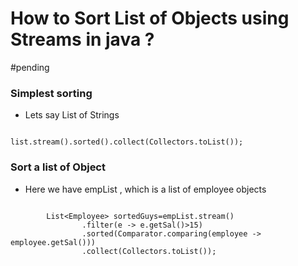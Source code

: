 # How to Sort List of Objects using Streams in java ?

#pending
### Simplest sorting
- Lets say List of Strings 
```

list.stream().sorted().collect(Collectors.toList());
```


### Sort a list of Object
- Here we have empList , which is a list of employee objects
```

		List<Employee> sortedGuys=empList.stream()
				.filter(e -> e.getSal()>15)
				.sorted(Comparator.comparing(employee -> employee.getSal()))
				.collect(Collectors.toList());

```


